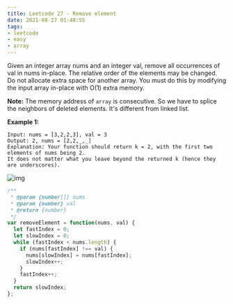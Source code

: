 ```yaml
---
title: Leetcode 27 - Remove element
date: 2021-08-27 01:48:55
tags:
- leetcode
- easy
- array
---
```

Given an integer array nums and an integer val, remove all occurrences of val in nums in-place. The relative order of the elements may be changed.
Do not allocate extra space for another array. You must do this by modifying the input array in-place with O(1) extra memory.

**Note:** The memory address of `array` is consecutive. So we have to splice the neighbors of deleted elements. It's different from linked list.

**Example 1:**
```
Input: nums = [3,2,2,3], val = 3
Output: 2, nums = [2,2,_,_]
Explanation: Your function should return k = 2, with the first two elements of nums being 2.
It does not matter what you leave beyond the returned k (hence they are underscores).
```
![img](https://tva1.sinaimg.cn/large/008eGmZEly1gntrds6r59g30du09mnpd.gif)
```javascript
/**
 * @param {number[]} nums
 * @param {number} val
 * @return {number}
 */
var removeElement = function(nums, val) {
  let fastIndex = 0;
  let slowIndex = 0;
  while (fastIndex < nums.length) {
    if (nums[fastIndex] !== val) {
      nums[slowIndex] = nums[fastIndex];
      slowIndex++;
    }
    fastIndex++;
  }
  return slowIndex;
};
```